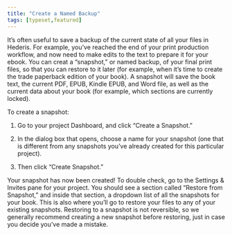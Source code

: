 ```yaml
---
title: "Create a Named Backup"
tags: [typeset,featured]
---
```

 
<html><body><section data-type="chapter" class="hsecchapter" data-hederis-type="hsecchapter" id="snapshots" data-pi-attrs="id:snapshots; data-tags: typeset,featured;" role="doc-chapter" data-tags="typeset,featured" data-author-name=" " data-book-title=" " title="Create a Named Backup"><p class="hblkp" data-hederis-type="hblkp" id="p5Sx4iCh8">It&#8217;s often useful to save a backup of the current state of all your files in Hederis. For example, you&#8217;ve reached the end of your print production workflow, and now need to make edits to the text to prepare it for your ebook. You can creat a &#8220;snapshot,&#8221; or named backup, of your final print files, so that you can restore to it later (for example, when it&#8217;s time to create the trade paperback edition of your book). A snapshot will save the book text, the current PDF, EPUB, Kindle EPUB, and Word file, as well as the current data about your book (for example, which sections are currently locked). </p><p class="hblkp" data-hederis-type="hblkp" id="pFhQRvGJ3">To create a snapshot:</p><ol class="hwprnumlist" data-hederis-type="hwprnumlist" id="pCwVx5ByA"><li class="hblkoli" data-hederis-type="hblkoli" id="liyTewMssF"><p class="hblkoli" data-hederis-type="hblklip" id="pIPLY5xHy">Go to your project Dashboard, and click &#8220;Create a Snapshot.&#8221;</p></li><li class="hblkoli" data-hederis-type="hblkoli" id="li7vfTSEaC"><p class="hblkoli" data-hederis-type="hblklip" id="pQNwVIH6c">In the dialog box that opens, choose a name for your snapshot (one that is different from any snapshots you&#8217;ve already created for this particular project). </p></li><li class="hblkoli" data-hederis-type="hblkoli" id="lidNElkDhI"><p class="hblkoli" data-hederis-type="hblklip" id="piOv2FlL2">Then click &#8220;Create Snapshot.&#8221;</p></li></ol><p class="hblkp" data-hederis-type="hblkp" id="pimRq7s7z">Your snapshot has now been created! To double check, go to the Settings &amp; Invites pane for your project. You should see a section called &#8220;Restore from Snapshot,&#8221; and inside that section, a dropdown list of all the snapshots for your book. This is also where you&#8217;ll go to restore your files to any of your existing snapshots. Restoring to a snapshot is not reversible, so we generally recommend creating a new snapshot before restoring, just in case you decide you&#8217;ve made a mistake.</p></section></body></html>
